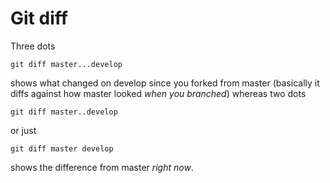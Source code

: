 # Git diff

Three dots
```
git diff master...develop
```
shows what changed on develop since you forked from master (basically it diffs against how master looked _when you branched_) whereas two dots

```
git diff master..develop
```
or just
```
git diff master develop
```
 shows the difference from master _right now_.
